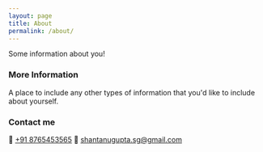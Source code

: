 ```yaml
---
layout: page
title: About
permalink: /about/
---
```


Some information about you!

### More Information

A place to include any other types of information that you'd like to include about yourself.

### Contact me
:iphone: [+91 8765453565](tel:+918765453565)
:email: [shantanugupta.sg@gmail.com](mailto:shantanugupta.sg@gmail.com)